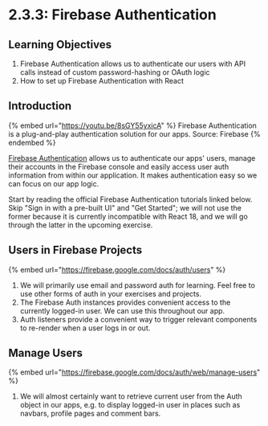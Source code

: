 # 2.3.3: Firebase Authentication

## Learning Objectives

1. Firebase Authentication allows us to authenticate our users with API calls instead of custom password-hashing or OAuth logic
2. How to set up Firebase Authentication with React

## Introduction

{% embed url="https://youtu.be/8sGY55yxicA" %}
Firebase Authentication is a plug-and-play authentication solution for our apps. Source: Firebase
{% endembed %}

[Firebase Authentication](https://firebase.google.com/docs/auth) allows us to authenticate our apps' users, manage their accounts in the Firebase console and easily access user auth information from within our application. It makes authentication easy so we can focus on our app logic.

Start by reading the official Firebase Authentication tutorials linked below. Skip "Sign in with a pre-built UI" and "Get Started"; we will not use the former because it is currently incompatible with React 18, and we will go through the latter in the upcoming exercise.

## Users in Firebase Projects

{% embed url="https://firebase.google.com/docs/auth/users" %}

1. We will primarily use email and password auth for learning. Feel free to use other forms of auth in your exercises and projects.
2. The Firebase Auth instances provides convenient access to the currently logged-in user. We can use this throughout our app.
3. Auth listeners provide a convenient way to trigger relevant components to re-render when a user logs in or out.

## Manage Users

{% embed url="https://firebase.google.com/docs/auth/web/manage-users" %}

1. We will almost certainly want to retrieve current user from the Auth object in our apps, e.g. to display logged-in user in places such as navbars, profile pages and comment bars.
